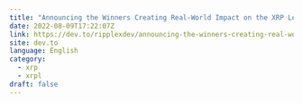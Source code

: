 ```yaml
---
title: "Announcing the Winners Creating Real-World Impact on the XRP Ledger"
date: 2022-08-09T17:22:07Z
link: https://dev.to/ripplexdev/announcing-the-winners-creating-real-world-impact-on-the-xrp-ledger-1bp2?utm_medium=RSS&utm_source=news.12bit.vn
site: dev.to
language: English
category:
  - xrp
  - xrpl
draft: false
---
```

